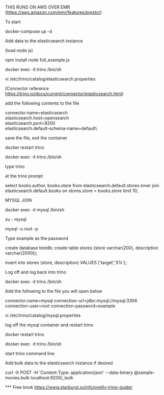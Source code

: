 

THIS RUNS ON AWS OVER EMR (https://aws.amazon.com/emr/features/presto/)

To start 

docker-compose up -d

Add data to the elasticsearch instance

(load node js)

npm install 
node full_example.js

docker exec -it trino /bin/sh

vi /etc/trino/catalog/elasticsearch.properties

(Connector reference https://trino.io/docs/current/connector/elasticsearch.html)

add the following contents to the file

connector.name=elasticsearch\
elasticsearch.host=opensearch\
elasticsearch.port=9200\
elasticsearch.default-schema-name=default\

save the file, exit the container

docker restart trino

docker exec -it trino /bin/sh

type trino

at the trino prompt

select books.author, books.store from elasticsearch.default.stores inner join elasticsearch.default.books on stores.store = books.store limit 10;


MYSQL JOIN

docker exec -it mysql /bin/sh

su - mysql

mysql -u root -p

Type example as the password

create database testdb;
create table stores (store varchar(200), description varchar(2000));

insert into stores (store, description) VALUES ('target','5%');

Log off and log back into trino

docker exec -it trino /bin/sh

Add the following to the file you will open below

connector.name=mysql
connection-url=jdbc:mysql://mysql:3306
connection-user=root
connection-password=example

vi /etc/trino/catalog/mysql.properties

log off the mysql container and restart trino

docker restart trino

docker exec -it trino /bin/sh

start trino command line


Add bulk data to the elasticsearch instance if desired

curl -X POST -H 'Content-Type: application/json' --data-binary @sample-movies.bulk localhost:9200/_bulk


*** Free book https://www.starburst.io/info/oreilly-trino-guide/
